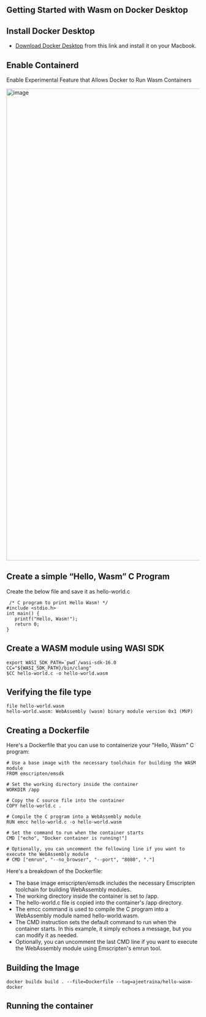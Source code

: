 ## Getting Started with Wasm on Docker Desktop

## Install Docker Desktop

- [Download Docker Desktop](https://www.docker.com/products/docker-desktop/) from this link and install it on your Macbook.


## Enable Containerd

Enable Experimental Feature that Allows Docker to Run Wasm Containers

<img width="1229" alt="image" src="https://github.com/collabnix/wasmlabs/assets/313480/e7d6fcf3-594a-4759-a220-6744fb53a60f">


## Create a simple “Hello, Wasm” C Program

Create the below file and save it as hello-world.c

```
 /* C program to print Hello Wasm! */
#include <stdio.h>
int main() {
   printf("Hello, Wasm!");
   return 0;
}
```

## Create a WASM module using WASI SDK

```
export WASI_SDK_PATH=`pwd`/wasi-sdk-16.0
CC="${WASI_SDK_PATH}/bin/clang"
$CC hello-world.c -o hello-world.wasm
```


## Verifying the file type

```
file hello-world.wasm 
hello-world.wasm: WebAssembly (wasm) binary module version 0x1 (MVP)
```

## Creating a Dockerfile

Here's a Dockerfile that you can use to containerize your "Hello, Wasm" C program:

```
# Use a base image with the necessary toolchain for building the WASM module
FROM emscripten/emsdk 

# Set the working directory inside the container
WORKDIR /app

# Copy the C source file into the container
COPY hello-world.c .

# Compile the C program into a WebAssembly module
RUN emcc hello-world.c -o hello-world.wasm

# Set the command to run when the container starts
CMD ["echo", "Docker container is running!"]

# Optionally, you can uncomment the following line if you want to execute the WebAssembly module
# CMD ["emrun", "--no_browser", "--port", "8080", "."]
```

Here's a breakdown of the Dockerfile:

- The base image emscripten/emsdk  includes the necessary Emscripten toolchain for building WebAssembly modules.
- The working directory inside the container is set to /app.
- The hello-world.c file is copied into the container's /app directory.
- The emcc command is used to compile the C program into a WebAssembly module named hello-world.wasm.
- The CMD instruction sets the default command to run when the container starts. In this example, it simply echoes a message, but you can modify it as needed.
- Optionally, you can uncomment the last CMD line if you want to execute the WebAssembly module using Emscripten's emrun tool.


## Building the Image

```
docker buildx build . --file=Dockerfile --tag=ajeetraina/hello-wasm-docker
```

## Running the container

```
